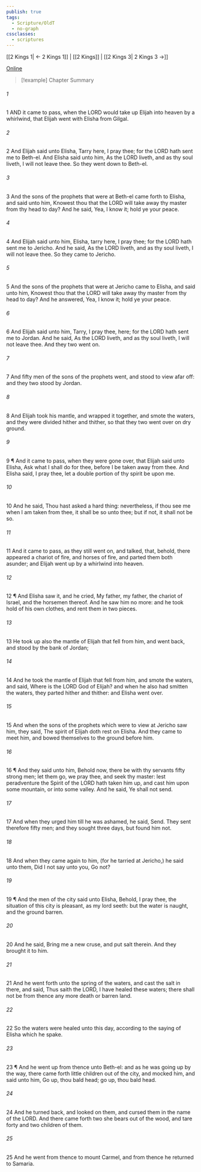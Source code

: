 ```yaml
---
publish: true
tags:
  - Scripture/OldT
  - no-graph
cssclasses:
  - scriptures
---
```

[[2 Kings 1| ← 2 Kings 1]] | [[2 Kings]] | [[2 Kings 3| 2 Kings 3 →]]

[Online](https://churchofjesuschrist.org/study/scriptures/ot/2-kgs/2?lang=eng)

>[!example] Chapter Summary
>
###### 1
1 AND it came to pass, when the LORD would take up Elijah into heaven by a whirlwind, that Elijah went with Elisha from Gilgal.
###### 2
2 And Elijah said unto Elisha, Tarry here, I pray thee; for the LORD hath sent me to Beth-el.  And Elisha said unto him, As the LORD liveth, and as thy soul liveth, I will not leave thee.  So they went down to Beth-el.
###### 3
3 And the sons of the prophets that were at Beth-el came forth to Elisha, and said unto him, Knowest thou that the LORD will take away thy master from thy head to day?  And he said, Yea, I know it; hold ye your peace.
###### 4
4 And Elijah said unto him, Elisha, tarry here, I pray thee; for the LORD hath sent me to Jericho.  And he said, As the LORD liveth, and as thy soul liveth, I will not leave thee.  So they came to Jericho.
###### 5
5 And the sons of the prophets that were at Jericho came to Elisha, and said unto him, Knowest thou that the LORD will take away thy master from thy head to day?  And he answered, Yea, I know it; hold ye your peace.
###### 6
6 And Elijah said unto him, Tarry, I pray thee, here; for the LORD hath sent me to Jordan.  And he said, As the LORD liveth, and as thy soul liveth, I will not leave thee.  And they two went on.
###### 7
7 And fifty men of the sons of the prophets went, and stood to view afar off: and they two stood by Jordan.
###### 8
8 And Elijah took his mantle, and wrapped it together, and smote the waters, and they were divided hither and thither, so that they two went over on dry ground.
###### 9
9 ¶ And it came to pass, when they were gone over, that Elijah said unto Elisha, Ask what I shall do for thee, before I be taken away from thee.  And Elisha said, I pray thee, let a double portion of thy spirit be upon me.
###### 10
10 And he said, Thou hast asked a hard thing: nevertheless, if thou see me when I am taken from thee, it shall be so unto thee; but if not, it shall not be so.
###### 11
11 And it came to pass, as they still went on, and talked, that, behold, there appeared a chariot of fire, and horses of fire, and parted them both asunder; and Elijah went up by a whirlwind into heaven.
###### 12
12 ¶ And Elisha saw it, and he cried, My father, my father, the chariot of Israel, and the horsemen thereof.  And he saw him no more: and he took hold of his own clothes, and rent them in two pieces.
###### 13
13 He took up also the mantle of Elijah that fell from him, and went back, and stood by the bank of Jordan;
###### 14
14 And he took the mantle of Elijah that fell from him, and smote the waters, and said, Where is the LORD God of Elijah?  and when he also had smitten the waters, they parted hither and thither: and Elisha went over.
###### 15
15 And when the sons of the prophets which were to view at Jericho saw him, they said, The spirit of Elijah doth rest on Elisha.  And they came to meet him, and bowed themselves to the ground before him.
###### 16
16 ¶ And they said unto him, Behold now, there be with thy servants fifty strong men; let them go, we pray thee, and seek thy master: lest peradventure the Spirit of the LORD hath taken him up, and cast him upon some mountain, or into some valley.  And he said, Ye shall not send.
###### 17
17 And when they urged him till he was ashamed, he said, Send.  They sent therefore fifty men; and they sought three days, but found him not.
###### 18
18 And when they came again to him, (for he tarried at Jericho,) he said unto them, Did I not say unto you, Go not?
###### 19
19 ¶ And the men of the city said unto Elisha, Behold, I pray thee, the situation of this city is pleasant, as my lord seeth: but the water is naught, and the ground barren.
###### 20
20 And he said, Bring me a new cruse, and put salt therein.  And they brought it to him.
###### 21
21 And he went forth unto the spring of the waters, and cast the salt in there, and said, Thus saith the LORD, I have healed these waters; there shall not be from thence any more death or barren land.
###### 22
22 So the waters were healed unto this day, according to the saying of Elisha which he spake.
###### 23
23 ¶ And he went up from thence unto Beth-el: and as he was going up by the way, there came forth little children out of the city, and mocked him, and said unto him, Go up, thou bald head; go up, thou bald head.
###### 24
24 And he turned back, and looked on them, and cursed them in the name of the LORD.  And there came forth two she bears out of the wood, and tare forty and two children of them.
###### 25
25 And he went from thence to mount Carmel, and from thence he returned to Samaria.



